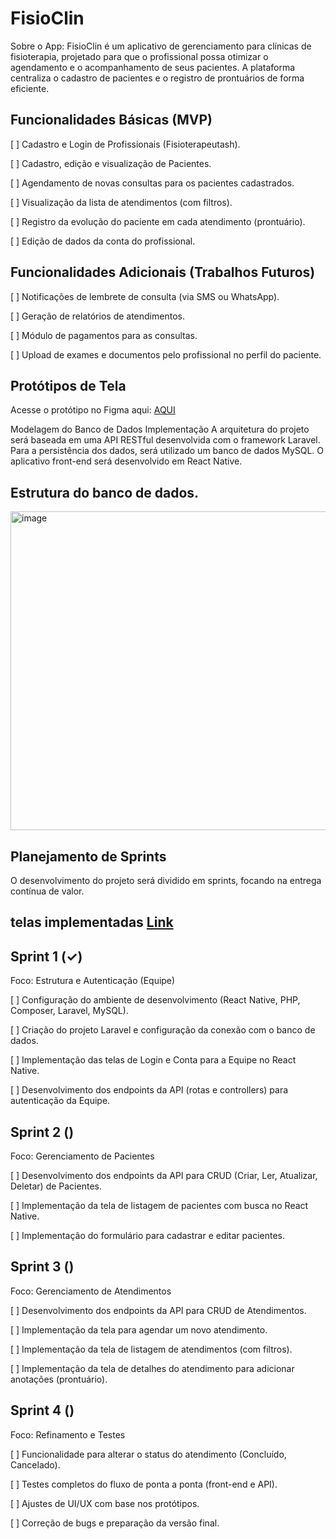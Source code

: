 # FisioClin
 Sobre o App: FisioClin é um aplicativo de gerenciamento para clínicas de fisioterapia, projetado para que o profissional possa otimizar o agendamento e o acompanhamento de seus pacientes. A plataforma centraliza o cadastro de pacientes e o registro de prontuários de forma eficiente.

## Funcionalidades Básicas (MVP)
[ ] Cadastro e Login de Profissionais (Fisioterapeutash).

[ ] Cadastro, edição e visualização de Pacientes.

[ ] Agendamento de novas consultas para os pacientes cadastrados.

[ ] Visualização da lista de atendimentos (com filtros).

[ ] Registro da evolução do paciente em cada atendimento (prontuário).

[ ] Edição de dados da conta do profissional.

## Funcionalidades Adicionais (Trabalhos Futuros)
[ ] Notificações de lembrete de consulta (via SMS ou WhatsApp).

[ ] Geração de relatórios de atendimentos.

[ ] Módulo de pagamentos para as consultas.

[ ] Upload de exames e documentos pelo profissional no perfil do paciente.

## Protótipos de Tela

Acesse o protótipo no Figma aqui: <a target="_blank" href="https://www.figma.com/design/wPQYZdNIcVJYgV9jYjIe9r/FisioClin?t=XbRz2Mv6GEjKdsIL-0">AQUI</a>

Modelagem do Banco de Dados
Implementação
A arquitetura do projeto será baseada em uma API RESTful desenvolvida com o framework Laravel. Para a persistência dos dados, será utilizado um banco de dados MySQL. O aplicativo front-end será desenvolvido em React Native.

## Estrutura do banco de dados.

<img width="1064" height="510" alt="image" src="https://github.com/user-attachments/assets/1a805e45-f6f8-4b09-a690-1cb3ef31b812" />

## Planejamento de Sprints
O desenvolvimento do projeto será dividido em sprints, focando na entrega contínua de valor.

## telas implementadas <a href="https://www.youtube.com/watch?v=tqJnYOcl1NQ">Link</a>

## Sprint 1 (✓)
Foco: Estrutura e Autenticação (Equipe)

[ ] Configuração do ambiente de desenvolvimento (React Native, PHP, Composer, Laravel, MySQL).

[ ] Criação do projeto Laravel e configuração da conexão com o banco de dados.

[ ] Implementação das telas de Login e Conta para a Equipe no React Native.

[ ] Desenvolvimento dos endpoints da API (rotas e controllers) para autenticação da Equipe.

## Sprint 2 ()
Foco: Gerenciamento de Pacientes

[ ] Desenvolvimento dos endpoints da API para CRUD (Criar, Ler, Atualizar, Deletar) de Pacientes.

[ ] Implementação da tela de listagem de pacientes com busca no React Native.

[ ] Implementação do formulário para cadastrar e editar pacientes.

## Sprint 3 ()
Foco: Gerenciamento de Atendimentos

[ ] Desenvolvimento dos endpoints da API para CRUD de Atendimentos.

[ ] Implementação da tela para agendar um novo atendimento.

[ ] Implementação da tela de listagem de atendimentos (com filtros).

[ ] Implementação da tela de detalhes do atendimento para adicionar anotações (prontuário).

## Sprint 4 ()
Foco: Refinamento e Testes

[ ] Funcionalidade para alterar o status do atendimento (Concluído, Cancelado).

[ ] Testes completos do fluxo de ponta a ponta (front-end e API).

[ ] Ajustes de UI/UX com base nos protótipos.

[ ] Correção de bugs e preparação da versão final.
